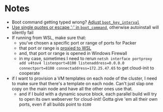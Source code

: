 # Notes

- Boot command getting typed wrong? [Adjust `boot_key_interval`](https://github.com/hashicorp/packer/issues/2933)
- [Use single quotes or escape ';' in `boot_command`](https://askubuntu.com/a/1329415), otherwise autoinstall will silently fail
- If running from WSL, make sure that:
  - you've chosen a specific port or range of ports for Packer
  - that port or range is [proxied to WSL](https://stackoverflow.com/questions/61002681/connecting-to-wsl2-server-via-local-network)
  - and, that port or range is opened in Windows Firewall
  - in my case, sometimes I need to rerun `netsh interface portproxy add v4tov4 listenport=8100 listenaddress=0.0.0.0 connectport=8100 connectaddress=172.25.47.65` to get cloud-init to cooperate
- if I want to provision a VM templates on each node of the cluster, I need to make sure that there's a template on each node. Can't just slap one copy on the main node and have all the other ones use that.
  - and if I build with a dynamic source block, each parallel build will try to open its own webserver for cloud-init! Gotta give 'em all their own ports, even if all builds point to `8100`
